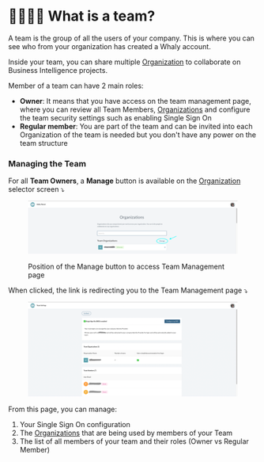 # 👨👩👧👦 What is a team?

A team is the group of all the users of your company. This is where you can see  who from your organization has created a Whaly account.

Inside your team, you can share multiple [Organization](broken-reference) to collaborate on Business Intelligence projects.

Member of a team can have 2 main roles:

* **Owner**: It means that you have access on the team management page, where you can review all Team Members, [Organizations](broken-reference) and configure the team security settings such as enabling Single Sign On
* **Regular member**: You are part of the team and can be invited into each Organization of the team is needed but you don't have any power on the team structure

### Managing the Team

For all **Team Owners**, a **Manage** button is available on the [Organization](broken-reference) selector screen ⤵️

<figure><img src="../.gitbook/assets/Screenshot 2022-10-14 at 12.24.03.png" alt=""><figcaption><p>Position of the Manage button to access Team Management page</p></figcaption></figure>

When clicked, the link is redirecting you to the Team Management page ⤵️

<figure><img src="../.gitbook/assets/Screenshot 2022-10-14 at 12.31.36.png" alt=""><figcaption></figcaption></figure>

From this page, you can manage:

1. Your Single Sign On configuration
2. The [Organizations](broken-reference) that are being used by members of your Team
3. The list of all members of your team and their roles (Owner vs Regular Member)
